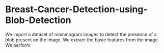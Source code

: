 # Breast-Cancer-Detection-using-Blob-Detection
We import a dataset of mammogram images to detect the presence of a blob present on the image. We extract the basic features from the image. We perform 

